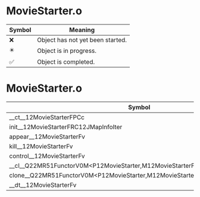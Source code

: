 # MovieStarter.o
| Symbol | Meaning 
| ------------- | ------------- 
| :x: | Object has not yet been started. 
| :eight_pointed_black_star: | Object is in progress. 
| :white_check_mark: | Object is completed. 


# MovieStarter.o
| Symbol | Decompiled? |
| ------------- | ------------- |
| __ct__12MovieStarterFPCc | :x: |
| init__12MovieStarterFRC12JMapInfoIter | :x: |
| appear__12MovieStarterFv | :x: |
| kill__12MovieStarterFv | :x: |
| control__12MovieStarterFv | :x: |
| __cl__Q22MR51FunctorV0M&lt;P12MovieStarter,M12MovieStarterFPCvPv_v&gt;CFv | :x: |
| clone__Q22MR51FunctorV0M&lt;P12MovieStarter,M12MovieStarterFPCvPv_v&gt;CFP7JKRHeap | :x: |
| __dt__12MovieStarterFv | :x: |
